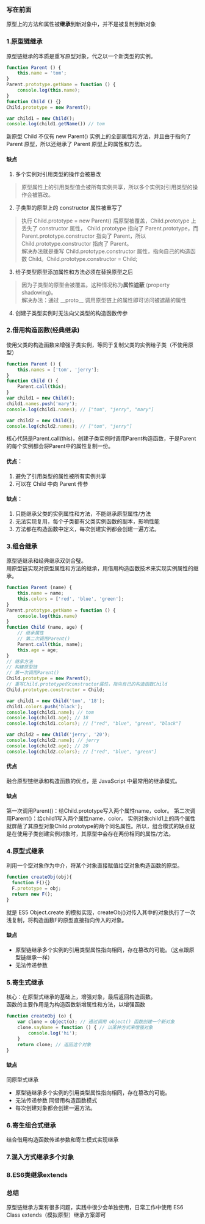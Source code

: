 ### 写在前面
原型上的方法和属性被**继承**到新对象中，并不是被复制到新对象
### 1.原型链继承
原型链继承的本质是重写原型对象，代之以一个新类型的实例。
```js
function Parent () {
    this.name = 'tom';
}
Parent.prototype.getName = function () {
    console.log(this.name);
}
function Child () {}
Child.prototype = new Parent();

var child1 = new Child();
console.log(child1.getName()) // tom
```
新原型 Child 不仅有 new Parent() 实例上的全部属性和方法，并且由于指向了 Parent 原型，所以还继承了 Parent 原型上的属性和方法。
#### 缺点
1. 多个实例对引用类型的操作会被篡改
> 原型属性上的引用类型值会被所有实例共享，所以多个实例对引用类型的操作会被篡改。
2. 子类型的原型上的 constructor 属性被重写了
> 执行 Child.prototype = new Parent() 后原型被覆盖，Child.prototype 上丢失了 constructor 属性， Child.prototype 指向了 Parent.prototype，而 Parent.prototype.constructor 指向了 Parent，所以 Child.prototype.constructor 指向了 Parent。  
解决办法就是重写 Child.prototype.constructor 属性，指向自己的构造函数 Child。Child.prototype.constructor = Child; 
3. 给子类型原型添加属性和方法必须在替换原型之后
> 因为子类型的原型会被覆盖。这种情况称为**属性遮蔽** (property shadowing)。  
解决办法：通过 \_\_proto__ 调用原型链上的属性即可访问被遮蔽的属性
4. 创建子类型实例时无法向父类型的构造函数传参

### 2.借用构造函数(经典继承)
使用父类的构造函数来增强子类实例，等同于复制父类的实例给子类（不使用原型）
```js
function Parent () {
    this.names = ['tom', 'jerry'];
}
function Child () {
    Parent.call(this);
}
var child1 = new Child();
child1.names.push('mary');
console.log(child1.names); // ["tom", "jerry", "mary"]

var child2 = new Child();
console.log(child2.names); // ["tom", "jerry"]
```
核心代码是Parent.call(this)，创建子类实例时调用Parent构造函数，于是Parent的每个实例都会将Parent中的属性复制一份。
#### 优点：
1. 避免了引用类型的属性被所有实例共享
2. 可以在 Child 中向 Parent 传参
#### 缺点：
1. 只能继承父类的实例属性和方法，不能继承原型属性/方法
2. 无法实现复用，每个子类都有父类实例函数的副本，影响性能
3. 方法都在构造函数中定义，每次创建实例都会创建一遍方法。

### 3.组合继承
原型链继承和经典继承双剑合璧。  
用原型链实现对原型属性和方法的继承，用借用构造函数技术来实现实例属性的继承。
```js
function Parent (name) {
    this.name = name;
    this.colors = ['red', 'blue', 'green'];
}
Parent.prototype.getName = function () {
    console.log(this.name)
}
function Child (name, age) {
    // 继承属性
    // 第二次调用Parent()
    Parent.call(this, name); 
    this.age = age;
}
// 继承方法
// 构建原型链
// 第一次调用Parent()
Child.prototype = new Parent();
// 重写Child.prototype的constructor属性，指向自己的构造函数Child
Child.prototype.constructor = Child;

var child1 = new Child('tom', '18');
child1.colors.push('black');
console.log(child1.name); // tom
console.log(child1.age); // 18
console.log(child1.colors); // ["red", "blue", "green", "black"]

var child2 = new Child('jerry', '20');
console.log(child2.name); // jerry
console.log(child2.age); // 20
console.log(child2.colors); // ["red", "blue", "green"]
```
#### 优点
融合原型链继承和构造函数的优点，是 JavaScript 中最常用的继承模式。
#### 缺点
第一次调用Parent()：给Child.prototype写入两个属性name，color。
第二次调用Parent()：给child1写入两个属性name，color。
实例对象child1上的两个属性就屏蔽了其原型对象Child.prototype的两个同名属性。所以，组合模式的缺点就是在使用子类创建实例对象时，其原型中会存在两份相同的属性/方法。

### 4.原型式继承
利用一个空对象作为中介，将某个对象直接赋值给空对象构造函数的原型。
```js
function createObj(obj){
  function F(){}
  F.prototype = obj;
  return new F();
}
```
就是 ES5 Object.create 的模拟实现，createObj()对传入其中的对象执行了一次浅复制，将构造函数F的原型直接指向传入的对象。
#### 缺点
- 原型链继承多个实例的引用类型属性指向相同，存在篡改的可能。（这点跟原型链继承一样）
- 无法传递参数

### 5.寄生式继承
核心：在原型式继承的基础上，增强对象，最后返回构造函数。  
函数的主要作用是为构造函数新增属性和方法，以增强函数
```js
function createObj (o) {
    var clone = object(o); // 通过调用 object() 函数创建一个新对象
    clone.sayName = function () { // 以某种方式来增强对象
        console.log('hi');
    }
    return clone; // 返回这个对象
}
```
#### 缺点
同原型式继承
- 原型链继承多个实例的引用类型属性指向相同，存在篡改的可能。
- 无法传递参数
同借用构造函数模式
- 每次创建对象都会创建一遍方法。

### 6.寄生组合式继承
结合借用构造函数传递参数和寄生模式实现继承

### 7.混入方式继承多个对象

### 8.ES6类继承extends

### 总结
原型链继承方案有很多问题，实践中很少会单独使用，日常工作中使用 ES6 Class extends（模拟原型）继承方案即可